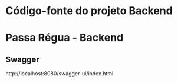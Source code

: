 # Código-fonte do projeto Backend

# Passa Régua - Backend


## Swagger

http://localhost:8080/swagger-ui/index.html